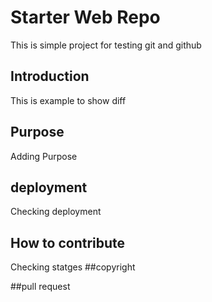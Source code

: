 # Starter Web Repo
This is simple project for testing git and github

## Introduction
This is example to show diff

## Purpose
Adding Purpose

## deployment
Checking deployment


## How to contribute

Checking statges
##copyright

##pull request